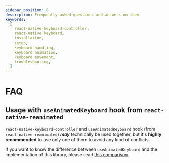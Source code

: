 ```yaml
---
sidebar_position: 6 
description: Frequently asked questions and answers on them
keywords:
  [
    react-native-keyboard-controller,
    react-native keyboard,
    installation,
    setup,
    keyboard handling,
    keyboard animation,
    keyboard movement,
    troubleshooting,
  ]
---
```


# FAQ

## Usage with `useAnimatedKeyboard` hook from `react-native-reanimated`

`react-native-keyboard-controller` and `useAnimatedKeyboard` hook (from `react-native-reanimated`) _**may**_ technically be used together, but it's **highly recommended** to use only one of them to avoid any kind of conflicts.

If you want to know the difference between `useAnimatedKeyboard` and the implementation of this library, please read [this comparison](./recipes/architecture#what-is-the-difference-between-useanimatedkeyboard-from-react-native-reanimated-and-this-library).
